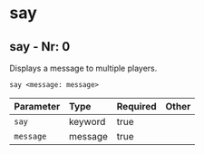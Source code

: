 # say

## say - Nr: 0

Displays a message to multiple players.

```mcfunction
say <message: message>
```

|Parameter|Type|Required|Other|
|:---|:---|:---|:---|
|`say`|keyword|true||
|`message`|message|true||

